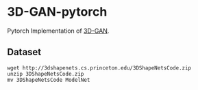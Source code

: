 # 3D-GAN-pytorch

Pytorch Implementation of [3D-GAN](http://3dgan.csail.mit.edu/papers/3dgan_nips.pdf).

## Dataset

```
wget http://3dshapenets.cs.princeton.edu/3DShapeNetsCode.zip 
unzip 3DShapeNetsCode.zip 
mv 3DShapeNetsCode ModelNet
```

